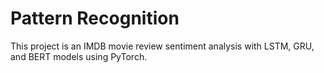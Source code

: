 # Pattern Recognition
This project is an IMDB movie review sentiment analysis with LSTM, GRU, and BERT models using PyTorch.
